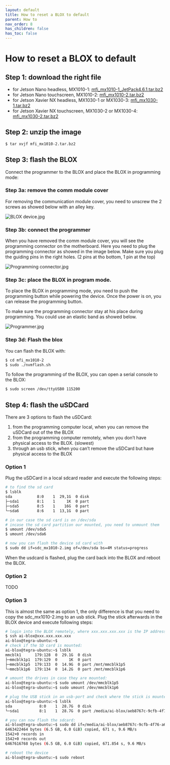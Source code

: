 ```yaml
---
layout: default
title: How to reset a BLOX to default
parent: How to
nav_order: 8
has_children: false
has_toc: false
---
```


# How to reset a BLOX to default



## Step 1: download the right file

- for Jetson Nano headless, MX1010-1: [mfi_mx1010-1_JetPack4.6.1.tar.bz2](https://downloads-ai-blox.s3.eu-central-1.amazonaws.com/mfi_mx1010-1_Jetpack4.6.1.tar.bz2)
- for Jetson Nano touchscreen, MX1010-2: [mfi_mx1010-2.tar.bz2](https://downloads-ai-blox.s3.eu-central-1.amazonaws.com/mfi_mx1010-2.tar.bz2)
- for Jetson Xavier NX headless, MX1030-1 or MX1030-3: [mfi_mx1030-1.tar.bz2](https://downloads-ai-blox.s3.eu-central-1.amazonaws.com/mfi_mx1030-1.tar.bz2)
- for Jetson Xavier NX touchscreen, MX1030-2 or MX1030-4: [mfi_mx1030-2.tar.bz2](https://downloads-ai-blox.s3.eu-central-1.amazonaws.com/mfi_mx1030-2.tar.bz2)

## Step 2: unzip the image

```bash
$ tar xvjf mfi_mx1010-2.tar.bz2
```

## Step 3: flash the BLOX

Connect the programmer to the BLOX and place the BLOX in programming mode:

### Step 3a: remove the comm module cover

For removing the communication module cover, you need to unscrew the 2 screws as showed below with an alley key.

![BLOX device.jpg](/assets/images/pages/how-to/1/BLOX_device.jpg)

### Step 3b: connect the programmer

When you have removed the comm module cover, you will see the programming connector on the motherboard. Here you need to plug the programming connector as showed in the image below. Make sure you plug the guiding pins in the right holes. (2 pins at tho bottom, 1 pin at the top)

![Programming connector.jpg](/assets/images/pages/how-to/1/Programming_connector.jpg)

### Step 3c: place the BLOX in program mode.

To place the BLOX in programming mode, you need to push the programming button while powering the device. Once the power is on, you can release the programming button.

To make sure the programming connector stay at his place during programming. You could use an elastic band as showed below.

![Programmer.jpg](/assets/images/pages/how-to/1/Programmer.jpg)

### Step 3d: Flash the blox

You can flash the BLOX with:

```bash
$ cd mfi_mx1010-2
$ sudo ./nvmflash.sh
```

To follow the programming of the BLOX, you can open a serial console to the BLOX:

```bash
$ sudo screen /dev/ttyUSB0 115200
```

## Step 4: flash the uSDCard

There are 3 options to flash the uSDCard:

1. from the programming computer local, when you can remove the uSDCard out of the the BLOX
2. from the programming computer remotely, when you don’t have physical access to the BLOX. (slowest)
3. through an usb stick, when you can’t remove the uSDCard but have physical access to the BLOX

### Option 1

Plug the uSDCard in a local sdcard reader and execute the following steps:

```bash
# to find the sd card
$ lsblk 
sda           8:0    1  29,1G  0 disk 
├─sda1        8:1    1     1K  0 part 
├─sda5        8:5    1    16G  0 part 
└─sda6        8:6    1  13,1G  0 part

# in our case the sd card is on /dev/sda
# incase the sd card partition our mounted, you need to unmount them
$ umount /dev/sda5
$ umount /dev/sda6

# now you can flash the device sd card with
$ sudo dd if=sdc_mx1010-2.img of=/dev/sda bs=4M status=progress
```

When the usdcard is flashed, plug the card back into the BLOX and reboot the BLOX.

### Option 2

TODO

### Option 3

This is almost the same as option 1, the only difference is that you need to copy the sdc_mx1010-2.img to an usb stick. Plug the stick afterwards in the BLOX device and execute following steps:

```bash
# login into the BLOX remotely, where xxx.xxx.xxx.xxx is the IP address of the BLOX:
$ ssh ai-blox@xxx.xxx.xxx.xxx
ai-blox@tegra-ubuntu:~$ 
# check if the SD card is mounted:
ai-blox@tegra-ubuntu:~$ lsblk
mmcblk1      179:128  0  29.1G  0 disk 
├─mmcblk1p1  179:129  0     1K  0 part 
├─mmcblk1p5  179:133  0  14.9G  0 part /mnt/mmcblk1p5
└─mmcblk1p6  179:134  0  14.2G  0 part /mnt/mmcblk1p6

# umount the drives in case they are mounted:
ai-blox@tegra-ubuntu:~$ sudo umount /dev/mmcblk1p5
ai-blox@tegra-ubuntu:~$ sudo umount /dev/mmcblk1p6

# plug the USB stick in an usb-port and check where the stick is mounted:
ai-blox@tegra-ubuntu:~$ lsblk
sda            8:0    1  28.7G  0 disk 
└─sda1         8:1    1  28.7G  0 part /media/ai-blox/aeb8767c-9cfb-4f76-a6fd-e4f62922c043

# you can now flash the sdcard:
ai-blox@tegra-ubuntu:~$ sudo dd if=/media/ai-blox/aeb8767c-9cfb-4f76-a6fd-e4f62922c043/sdc_mx1010-2.img of=/dev/sda bs=4M status=progress
6463422464 bytes (6.5 GB, 6.0 GiB) copied, 671 s, 9.6 MB/s 
1542+0 records in
1542+0 records out
6467616768 bytes (6.5 GB, 6.0 GiB) copied, 671.854 s, 9.6 MB/s

# reboot the device
ai-blox@tegra-ubuntu:~$ sudo reboot
```
